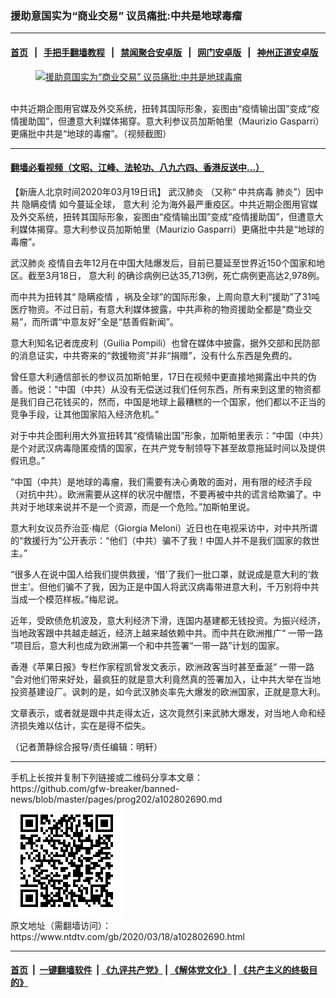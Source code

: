 ### 援助意国实为“商业交易” 议员痛批:中共是地球毒瘤
------------------------

#### [首页](https://github.com/gfw-breaker/banned-news/blob/master/README.md) &nbsp;&nbsp;|&nbsp;&nbsp; [手把手翻墙教程](https://github.com/gfw-breaker/guides/wiki) &nbsp;&nbsp;|&nbsp;&nbsp; [禁闻聚合安卓版](https://github.com/gfw-breaker/bn-android) &nbsp;&nbsp;|&nbsp;&nbsp; [网门安卓版](https://github.com/oGate2/oGate) &nbsp;&nbsp;|&nbsp;&nbsp; [神州正道安卓版](https://github.com/SzzdOgate/update) 



<div><div class="featured_image">
 <a href="https://i.ntdtv.com/assets/uploads/2020/03/Maurizio-Gasparri.jpg" target="_blank">
  <figure>
   <img alt="援助意国实为“商业交易” 议员痛批:中共是地球毒瘤" src="https://i.ntdtv.com/assets/uploads/2020/03/Maurizio-Gasparri-800x450.jpg"/>
  </figure><br/>
 </a>
 <span class="caption">
  中共近期企图用官媒及外交系统，扭转其国际形象，妄图由“疫情输出国”变成“疫情援助国”，但遭意大利媒体揭穿。意大利参议员加斯帕里（Maurizio Gasparri）更痛批中共是“地球的毒瘤”。（视频截图）
 </span>
</div>
</div><hr/>

#### [翻墙必看视频（文昭、江峰、法轮功、八九六四、香港反送中...）](https://github.com/gfw-breaker/banned-news/blob/master/pages/link3.md)

<div><div class="post_content" itemprop="articleBody">
 <p>
  【新唐人北京时间2020年03月19日讯】
  <ok href="https://www.ntdtv.com/gb/武汉肺炎.htm">
   武汉肺炎
  </ok>
  （又称“
  <ok href="https://www.ntdtv.com/gb/中共病毒.htm">
   中共病毒
  </ok>
  肺炎”）因中共
  <ok href="https://www.ntdtv.com/gb/隐瞒疫情.htm">
   隐瞒疫情
  </ok>
  如今蔓延全球，
  <ok href="https://www.ntdtv.com/gb/意大利.htm">
   意大利
  </ok>
  沦为海外最严重疫区。中共近期企图用官媒及外交系统，扭转其国际形象，妄图由“疫情输出国”变成“疫情援助国”，但遭意大利媒体揭穿。意大利参议员加斯帕里（Maurizio Gasparri）更痛批中共是“地球的毒瘤”。
 </p>
 <p>
  <ok href="https://www.ntdtv.com/gb/武汉肺炎.htm">
   武汉肺炎
  </ok>
  疫情自去年12月在中国大陆爆发后，目前已蔓延至世界近150个国家和地区。截至3月18日，
  <ok href="https://www.ntdtv.com/gb/意大利.htm">
   意大利
  </ok>
  的确诊病例已达35,713例，死亡病例更高达2,978例。
 </p>
 <p>
  而中共为扭转其“
  <ok href="https://www.ntdtv.com/gb/隐瞒疫情.htm">
   隐瞒疫情
  </ok>
  ，祸及全球”的国际形象，上周向意大利“援助”了31吨医疗物资。不过日前，有意大利媒体披露，中共声称的物资援助全都是“商业交易”，而所谓“中意友好”全是“慈善假新闻”。
 </p>
 <p>
  意大利知名记者庞皮利（Guilia Pompili）也曾在媒体中披露，据外交部和民防部的消息证实，中共寄来的“救援物资”并非“捐赠”，没有什么东西是免费的。
 </p>
 <p>
  曾任意大利通信部长的参议员加斯帕里，17日在视频中更直接地揭露出中共的伪善。他说：“中国（中共）从没有无偿送过我们任何东西，所有来到这里的物资都是我们自己花钱买的，然而，中国是地球上最糟糕的一个国家，他们都以不正当的竞争手段，让其他国家陷入经济危机。”
 </p>
 <p>
  对于中共企图利用大外宣扭转其“疫情输出国”形象，加斯帕里表示：“中国（中共）是个对武汉病毒隐匿疫情的国家，在共产党专制领导下甚至故意拖延时间以及提供假讯息。”
 </p>
 <p>
  “中国（中共）是地球的毒瘤，我们需要有决心勇敢的面对，用有限的经济手段（对抗中共）。欧洲需要从这样的状况中醒悟，不要再被中共的谎言给欺骗了。中共对于地球来说并不是一个资源，而是一个危险。”加斯帕里说。
 </p>
 <p>
  意大利女议员乔治亚·梅尼（Giorgia Meloni）近日也在电视采访中，对中共所谓的“救援行为”公开表示：“他们（中共）骗不了我！中国人并不是我们国家的救世主。”
 </p>
 <p>
  “很多人在说中国人给我们提供救援，‘借’了我们一批口罩，就说成是意大利的‘救世主’。但他们骗不了我，因为正是中国人将武汉病毒带进意大利，千万别将中共当成一个模范样板。”梅尼说。
 </p>
 <p>
  近年，受欧债危机波及，意大利经济下滑，连国内基建都无钱投资。为振兴经济，当地政客跟中共越走越近，经济上越来越依赖中共。而中共在欧洲推广“
  <ok href="https://www.ntdtv.com/gb/一带一路.htm">
   一带一路
  </ok>
  ”项目后，意大利也成为欧洲第一个和中共签署“一带一路”计划的国家。
 </p>
 <p>
  香港《苹果日报》专栏作家程凯曾发文表示，欧洲政客当时甚至垂涎“
  <ok href="https://www.ntdtv.com/gb/一带一路.htm">
   一带一路
  </ok>
  ”会对他们带来好处，最疯狂的就是意大利竟然真的签署加入，让中共大举在当地投资基建设厂。讽刺的是，如今武汉肺炎率先大爆发的欧洲国家，正就是意大利。
 </p>
 <p>
  文章表示，或者就是跟中共走得太近，这次竟然引来武肺大爆发，对当地人命和经济损失难以估计，实在是得不偿失。
 </p>
 <p>
  （记者萧静综合报导/责任编辑：明轩）
 </p>
 <div class="single_ad">
 </div>
</div>
</div>
<hr/>
手机上长按并复制下列链接或二维码分享本文章：<br/>
https://github.com/gfw-breaker/banned-news/blob/master/pages/prog202/a102802690.md <br/>
<a href='https://github.com/gfw-breaker/banned-news/blob/master/pages/prog202/a102802690.md'><img src='https://github.com/gfw-breaker/banned-news/blob/master/pages/prog202/a102802690.md.png'/></a> <br/>
原文地址（需翻墙访问）：https://www.ntdtv.com/gb/2020/03/18/a102802690.html


------------------------
#### [首页](https://github.com/gfw-breaker/banned-news/blob/master/README.md) &nbsp;|&nbsp; [一键翻墙软件](https://github.com/gfw-breaker/nogfw/blob/master/README.md) &nbsp;| [《九评共产党》](https://github.com/gfw-breaker/9ping.md/blob/master/README.md#九评之一评共产党是什么) | [《解体党文化》](https://github.com/gfw-breaker/jtdwh.md/blob/master/README.md) | [《共产主义的终极目的》](https://github.com/gfw-breaker/gczydzjmd.md/blob/master/README.md)


<img src='http://gfw-breaker.win/banned-news/pages/prog202/a102802690.md' width='0px' height='0px'/>